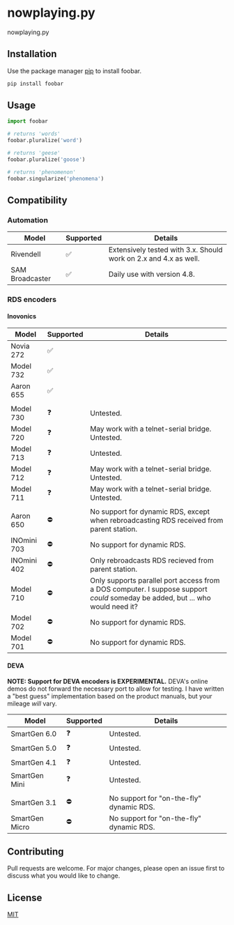 # nowplaying.py

nowplaying.py

## Installation

Use the package manager [pip](https://pip.pypa.io/en/stable/) to install foobar.

```bash
pip install foobar
```

## Usage

```python
import foobar

# returns 'words'
foobar.pluralize('word')

# returns 'geese'
foobar.pluralize('goose')

# returns 'phenomenon'
foobar.singularize('phenomena')
```

## Compatibility

### Automation

| Model          | Supported | Details                    |
|----------------|-----------|----------------------------|
| Rivendell      | ✅        | Extensively tested with 3.x. Should work on 2.x and 4.x as well. |
| SAM Broadcaster | ✅        | Daily use with version 4.8. |

### RDS encoders

#### Inovonics

| Model          | Supported | Details                    |
|----------------|-----------|----------------------------|
| Novia 272      | ✅        |                            |
| Model 732      | ✅        |                            |
| Aaron 655      | ✅        |                            |
|                |           |                            |
| Model 730      | ❓        | Untested.                  |
| Model 720      | ❓        | May work with a telnet-serial bridge. Untested. |
| Model 713      | ❓        | Untested.                  |
| Model 712      | ❓        | May work with a telnet-serial bridge. Untested. |
| Model 711      | ❓        | May work with a telnet-serial bridge. Untested. |
|                |           |                            |
| Aaron 650      | ⛔        | No support for dynamic RDS, except when rebroadcasting RDS received from parent station. |
| INOmini 703    | ⛔        | No support for dynamic RDS.                     |
| INOmini 402    | ⛔        | Only rebroadcasts RDS recieved from parent station. |
| Model 710      | ⛔        | Only supports parallel port access from a DOS computer. I suppose support *could* someday be added, but ... who would need it? |
| Model 702      | ⛔        | No support for dynamic RDS.                     |
| Model 701      | ⛔        | No support for dynamic RDS.                     |

#### DEVA
**NOTE: Support for DEVA encoders is EXPERIMENTAL.** DEVA's online demos do not forward the necessary port to allow for testing. I have written a "best guess" implementation based on the product manuals, but your mileage *will* vary.

| Model          | Supported | Details                    |
|----------------|-----------|----------------------------|
| SmartGen 6.0   | ❓        | Untested.                  |
| SmartGen 5.0   | ❓        | Untested.                  |
| SmartGen 4.1   | ❓        | Untested.                  |
| SmartGen Mini  | ❓        | Untested.                  |
|                |           |                            |
| SmartGen 3.1   | ⛔        | No support for "on-the-fly" dynamic RDS. |
| SmartGen Micro | ⛔        | No support for "on-the-fly" dynamic RDS. |

## Contributing

Pull requests are welcome. For major changes, please open an issue first
to discuss what you would like to change.

## License

[MIT](https://choosealicense.com/licenses/mit/)